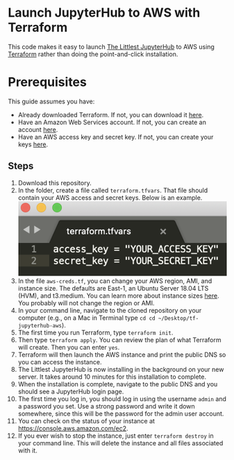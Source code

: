 # Launch JupyterHub to AWS with Terraform

This code makes it easy to launch [The Littlest JupyterHub](https://the-littlest-jupyterhub.readthedocs.io/en/latest/) to AWS using [Terraform](https://terraform.io) rather than doing the point-and-click installation.

# Prerequisites

This guide assumes you have:

- Already downloaded Terraform. If not, you can download it [here](https://www.terraform.io/downloads.html).
- Have an Amazon Web Services account. If not, you can create an account [here](https://aws.amazon.com/).
- Have an AWS access key and secret key. If not, you can create your keys [here](https://docs.aws.amazon.com/general/latest/gr/managing-aws-access-keys.html).  

## Steps

1. Download this repository.
2. In the folder, create a file called `terraform.tfvars`. That file should contain your AWS access and secret keys. Below is an example. ![alt text](example_tfvars.png) 
3. In the file `aws-creds.tf`, you can change your AWS region, AMI, and instance size. The defaults are East-1, an Ubuntu Server 18.04 LTS (HVM), and t3.medium. You can learn more about instance sizes [here](https://aws.amazon.com/ec2/pricing/on-demand/). You probably will not change the region or AMI.
4. In your command line, navigate to the cloned repository on your computer (e.g., on a Mac in Terminal type `cd cd ~/Desktop/tf-jupyterhub-aws`).
5.  The first time you run Terraform, type `terraform init`.
6. Then type `terraform apply`. You can review the plan of what Terraform will create. Then you can enter `yes`.
7. Terraform will then launch the AWS instance and print the public DNS so you can access the instance.
8. The Littlest JupyterHub is now installing in the background on your new server. It takes around 10 minutes for this installation to complete.
9. When the installation is complete, navigate to the public DNS and you should see a JupyterHub login page. 
10. The first time you log in, you should log in using the username `admin` and a password you set. Use a strong password and write it down somewhere, since this will be the password for the admin user account.
11. You can check on the status of your instance at https://console.aws.amazon.com/ec2.
12. If you ever wish to stop the instance, just enter `terraform destroy` in your command line. This will delete the instance and all files associated with it.  

